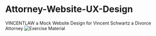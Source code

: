 # Attorney-Website-UX-Design

VINCENTLAW a Mock Website Design for Vincent Schwartz a Divorce Attorney
![Exercise Material](https://user-images.githubusercontent.com/60079850/130374704-0ca668bb-ae12-48be-ba99-5c503c8f7b80.png)

